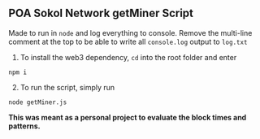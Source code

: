 ## POA Sokol Network getMiner Script

Made to run in `node` and log everything to console. Remove the multi-line comment at the top to be able to 
write all `console.log` output to `log.txt`

1. To install the web3 dependency, `cd` into the root folder and enter

`npm i`

2. To run the script, simply run

`node getMiner.js`

__This was meant as a personal project to evaluate the block times and patterns.__ 
